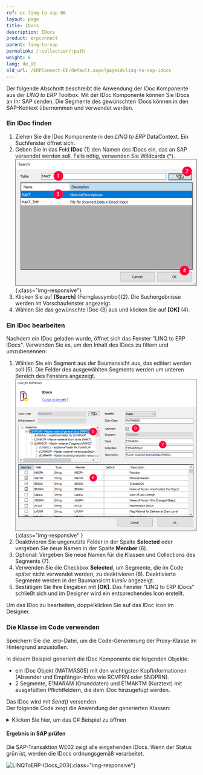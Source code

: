 ```yaml
---
ref: ec-linq-to-sap-06
layout: page
title: IDocs
description: IDocs
product: erpconnect
parent: linq-to-sap
permalink: /:collection/:path
weight: 6
lang: de_DE
old_url: /ERPConnect-DE/default.aspx?pageid=linq-to-sap-idocs
---
```


Der folgende Abschnitt beschreibt die Anwendung der IDoc Komponente aus der *LINQ to ERP* Toolbox.
Mit der IDoc Komponente können Sie IDocs an Ihr SAP senden. 
Die Segmente des gewünschten IDocs können in den SAP-Kontext übernommen und verwendet werden.

### Ein IDoc finden 
1. Ziehen Sie die IDoc Komponente in den *LINQ to ERP* DataContext. Ein Suchfenster öffnet sich.
2. Geben Sie in das Feld **IDoc** (1) den Namen des IDocs ein, das an SAP versendet werden soll. Falls nötig, verwenden Sie Wildcards (*).
![LINQToERP-Tables-001](/img/content/LINQToERP-Tables-001.png){:class="img-responsive"}
3. Klicken Sie auf **[Search]** (Fernglassymbol)(2). Die Suchergebnisse werden im Vorschaufenster angezeigt.
4. Wählen Sie das gewünschte IDoc (3) aus und klicken Sie auf **[OK]** (4).

### Ein IDoc bearbeiten
Nachdem ein IDoc geladen wurde, öffnet sich das Fenster "LINQ to ERP IDocs".
Verwenden Sie es, um den Inhalt des IDocs zu filtern und umzubenennen:

1. Wählen Sie ein Segment aus der Baumansicht aus, das editiert werden soll (5).
Die Felder des ausgewählten Segments werden um unteren Bereich des Fensters angezeigt. <br>
![LINQToERP-IDocs_002](/img/content/LINQToERP-IDocs_002.png){:class="img-responsive" }
2. Deaktivieren Sie ungenutzte Felder in der Spalte **Selected** oder vergeben Sie neue Namen in der Spalte **Member** (6).
3. Optional: Vergeben Sie neue Namen für die Klassen und Collections des Segments (7).
4. Verwenden Sie die Checkbox **Selected**, um Segmente, die im Code später nicht verwendet werden, zu deaktivieren (8).
Deaktivierte Segmente werden in der Baumansicht *kursiv* angezeigt.
5. Bestätigen Sie Ihre Eingaben mit **[OK]**. Das Fenster "LINQ to ERP IDocs" schließt sich und im Designer wird ein entsprechendes Icon erstellt.

Um das IDoc zu bearbeiten, doppelklicken Sie auf das IDoc Icon im Designer.

### Die Klasse im Code verwenden
Speichern Sie die .erp-Datei, um die Code-Generierung der Proxy-Klasse im Hintergrund anzustoßen. 

In diesem Beispiel generiert die IDoc Komponente die folgenden Objekte:
- ein IDoc Objekt (MATMAS05) mit den wichtigsten Kopfinformationen (Absender und Empfänger-Infos wie RCVPRN oder SNDPRN).
- 2 Segmente, E1MARAM (Grunddaten) und E1MAKTM (Kurztext) mit ausgefüllten Pflichtfeldern, die dem IDoc hinzugefügt werden.

Das IDoc wird mit *Send()* versenden.<br>
Der folgende Code zeigt die Anwendung der generierten Klassen:

<details>
<summary>Klicken Sie hier, um das C# Beispiel zu öffnen</summary>
{% highlight csharp %}
static void Main(string[] args) 
{ 
   try 
   { 
      SAPContext sc = new SAPContext("User", "password"); 
      sc.Connection.Open(); 
  
      SAPContext.MATMAS05 MATMAS5 = new SAPContext.MATMAS05(sc.Connection); 
      SAPContext.E1MARAM E1MARAM = new SAPContext.E1MARAM(); 
      SAPContext.E1MAKTM E1MAKTM = new SAPContext.E1MAKTM(); 
  
      MATMAS5.RCVPRN = "T90CLNT090"; 
      MATMAS5.RCVPRT = "LS"; 
      MATMAS5.SNDPOR = "ERPTEST"; 
      MATMAS5.SNDPRN = "ERPTEST"; 
      MATMAS5.SNDPRT = "LS"; 
      MATMAS5.MESTYP = "MATMAS"; 
  
      E1MARAM.MATNR = "100-890"; 
      E1MARAM.MEINS = "KG"; 
      E1MARAM.MATKL = "001"; 
      E1MARAM.GEWEI = "KG"; 
      E1MARAM.MTART = "ROH"; 
  
      E1MAKTM.MAKTX = "TestMat"; 
  
      MATMAS5.E1MARAMList.Add(E1MARAM); 
      E1MARAM.E1MAKTMList.Add(E1MAKTM); 
      MATMAS5.Send(); 
  
      Console.WriteLine("IDoc sent successfully"); Console.ReadLine(); 
      } 
      catch (Exception e1) 
      { 
         Console.WriteLine(e1.Message); Console.ReadLine(); 
      } 
}
{% endhighlight %}
</details>

#### Ergebnis in SAP prüfen

Die SAP-Transaktion WE02 zeigt alle eingehenden IDocs. 
Wenn der Status grün ist, werden die IDocs ordnungsgemäß verarbeitet.

![LINQToERP-IDocs_003](/img/content/LINQToERP-IDocs_003.png){:class="img-responsive"}


